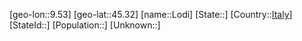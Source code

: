 ﻿---
location: [45.32,9.53]
type: City
tags:
- geo/City


SpocWebEntityId: 32069
isDeleted: false
confidential: public

---
[geo-lon::9.53]
[geo-lat::45.32]
[name::Lodi]
[State::]
[Country::[Italy](geo/Continent/Europe/Italy.md)]
[StateId::]
[Population::]
[Unknown::]


